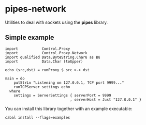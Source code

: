 # pipes-network

Utilities to deal with sockets using the **pipes** library.

## Simple example

    import           Control.Proxy
    import           Control.Proxy.Network
    import qualified Data.ByteString.Char8 as B8
    import           Data.Char (toUpper)

    echo (src,dst) = runProxy $ src >-> dst

    main = do
        putStrLn "Listening on 127.0.0.1, TCP port 9999..."
        runTCPServer settings echo
      where
        settings = ServerSettings { serverPort = 9999
                                  , serverHost = Just "127.0.0.1" }

You can install this library together with an example executable:

    cabal install --flags=examples
